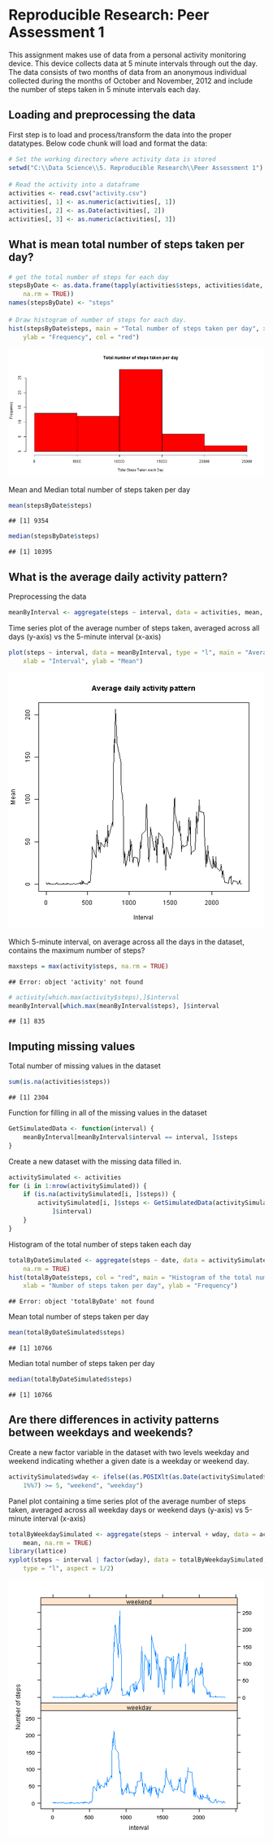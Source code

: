 Reproducible Research: Peer Assessment 1
========================================================

This assignment makes use of data from a personal activity monitoring device. This device collects data at 5 minute intervals through out the day. The data consists of two months of data from an anonymous individual collected during the months of October and November, 2012 and include the number of steps taken in 5 minute intervals each day.

## Loading and preprocessing the data
First step is to load and process/transform the data into the proper datatypes. Below code chunk will load and format the data:


```r
# Set the working directory where activity data is stored
setwd("C:\\Data Science\\5. Reproducible Research\\Peer Assessment 1")

# Read the activity into a dataframe
activities <- read.csv("activity.csv")
activities[, 1] <- as.numeric(activities[, 1])
activities[, 2] <- as.Date(activities[, 2])
activities[, 3] <- as.numeric(activities[, 3])
```


## What is mean total number of steps taken per day?

```r
# get the total number of steps for each day
stepsByDate <- as.data.frame(tapply(activities$steps, activities$date, sum, 
    na.rm = TRUE))
names(stepsByDate) <- "steps"

# Draw histogram of number of steps for each day.
hist(stepsByDate$steps, main = "Total number of steps taken per day", xlab = "Total Steps Taken each Day", 
    ylab = "Frequency", col = "red")
```

![plot of chunk unnamed-chunk-2](figure/unnamed-chunk-2.png) 


Mean and Median total number of steps taken per day

```r
mean(stepsByDate$steps)
```

```
## [1] 9354
```

```r
median(stepsByDate$steps)
```

```
## [1] 10395
```



## What is the average daily activity pattern?
Preprocessing the data

```r
meanByInterval <- aggregate(steps ~ interval, data = activities, mean, na.rm = TRUE)
```


Time series plot of the average number of steps taken, averaged across all days (y-axis) vs
the 5-minute interval (x-axis)

```r
plot(steps ~ interval, data = meanByInterval, type = "l", main = "Average daily activity pattern", 
    xlab = "Interval", ylab = "Mean")
```

![plot of chunk unnamed-chunk-5](figure/unnamed-chunk-5.png) 


Which 5-minute interval, on average across all the days in the dataset,
contains the maximum number of steps?


```r
maxsteps = max(activity$steps, na.rm = TRUE)
```

```
## Error: object 'activity' not found
```

```r
# activity[which.max(activity$steps),]$interval
meanByInterval[which.max(meanByInterval$steps), ]$interval
```

```
## [1] 835
```



## Imputing missing values

Total number of missing values in the dataset

```r
sum(is.na(activities$steps))
```

```
## [1] 2304
```


Function for filling in all of the missing values in the dataset

```r
GetSimulatedData <- function(interval) {
    meanByInterval[meanByInterval$interval == interval, ]$steps
}
```


Create a new dataset with the missing data filled in.

```r
activitySimulated <- activities
for (i in 1:nrow(activitySimulated)) {
    if (is.na(activitySimulated[i, ]$steps)) {
        activitySimulated[i, ]$steps <- GetSimulatedData(activitySimulated[i, 
            ]$interval)
    }
}
```


Histogram of the total number of steps taken each day

```r
totalByDateSimulated <- aggregate(steps ~ date, data = activitySimulated, sum, 
    na.rm = TRUE)
hist(totalByDate$steps, col = "red", main = "Histogram of the total number of steps taken each day", 
    xlab = "Number of steps taken per day", ylab = "Frequency")
```

```
## Error: object 'totalByDate' not found
```


Mean total number of steps taken per day

```r
mean(totalByDateSimulated$steps)
```

```
## [1] 10766
```


Median total number of steps taken per day

```r
median(totalByDateSimulated$steps)
```

```
## [1] 10766
```


## Are there differences in activity patterns between weekdays and weekends?

Create a new factor variable in the dataset with two levels weekday and weekend indicating whether a given date is a weekday or weekend
day.

```r
activitySimulated$wday <- ifelse((as.POSIXlt(as.Date(activitySimulated$date))$wday - 
    1%%7) >= 5, "weekend", "weekday")
```


Panel plot containing a time series plot of the average number of steps taken, averaged
across all weekday days or weekend days (y-axis) vs 5-minute interval (x-axis)

```r
totalByWeekdaySimulated <- aggregate(steps ~ interval + wday, data = activitySimulated, 
    mean, na.rm = TRUE)
library(lattice)
xyplot(steps ~ interval | factor(wday), data = totalByWeekdaySimulated, ylab = "Number of steps", 
    type = "l", aspect = 1/2)
```

![plot of chunk unnamed-chunk-14](figure/unnamed-chunk-14.png) 

